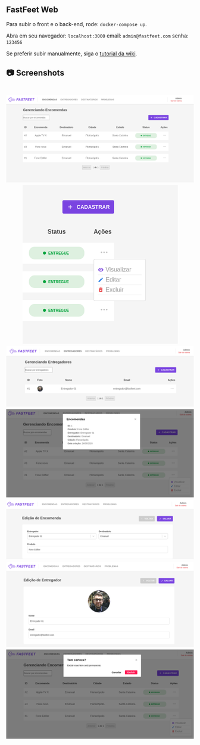 ## FastFeet Web

Para subir o front e o back-end, rode: `docker-compose up`.

Abra em seu navegador: `localhost:3000`
email: `admin@fastfeet.com`
senha: `123456`

Se preferir subir manualmente, siga o [tutorial da wiki](https://github.com/emanuelhfarias/FastFeet/wiki/Instala%C3%A7%C3%A3o).

## :camera: Screenshots

<h1 align="center">
  <img src="../.github/web/deliveries.png" />
  <img src="../.github/web/actions-menu.png" />
  <img src="../.github/web/deliverymen.png" />
  <img src="../.github/web/dialog.png" />
  <img src="../.github/web/edit-delivery.png" />
  <img src="../.github/web/edit-deliverymen.png" />
  <img src="../.github/web/exlude-dialog.png" />
</h1>
